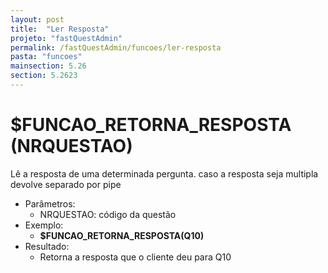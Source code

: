 ```yaml
---
layout: post
title:  "Ler Resposta"
projeto: "fastQuestAdmin"
permalink: /fastQuestAdmin/funcoes/ler-resposta
pasta: "funcoes"
mainsection: 5.26
section: 5.2623
---
```

# $FUNCAO_RETORNA_RESPOSTA (NRQUESTAO)
Lê a resposta de uma determinada pergunta. caso a resposta seja multipla devolve separado por pipe

- Parâmetros: 
    - NRQUESTAO: código da questão
- Exemplo:
    - **$FUNCAO_RETORNA_RESPOSTA(Q10)**
- Resultado:
    - Retorna a resposta que o cliente deu para Q10